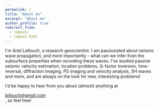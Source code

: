 ```yaml
---
permalink: /
title: "About me"
excerpt: "About me"
author_profile: true
redirect_from: 
  - /about/
  - /about.html
---
```


I'm Ariel Lellouch, a research geoscientist. I am passionated about seismic wave propagation, and more importantly - what can we infer from the subsurface properties when recording these waves. I've studied passive seismic velocity estimation, location problems, Q-factor inversion, time-reversal, diffraction imaging, PS imaging and velocity analysis, SH waves and more, and am always on the look for new, interesting problems!

I'd be happy to hear from you about (almost) anything at <address>lellouch@gmail.com</address>, so feel free!
